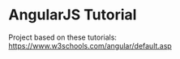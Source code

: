 # AngularJS Tutorial
 
 Project based on these tutorials: https://www.w3schools.com/angular/default.asp
